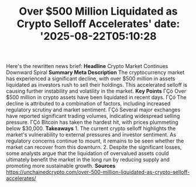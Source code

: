 ﻿---
title: "Over $500 Million Liquidated as Crypto Selloff Accelerates'
date: '2025-08-22T05:10:28"
category: "Markets"
summary: ""
slug: "over 500 million liquidated as crypto selloff accelerates"
source_urls:
  - "https://unchainedcrypto.com/over-500-million-liquidated-as-crypto-selloff-accelerates/"
seo:
  title: "Over $500 Million Liquidated as Crypto Selloff Accelerates | Hash n Hedge'
  description: '"
  keywords: ["news", "markets", "brief"]
---
Here's the rewritten news brief:  **Headline** Crypto Market Continues Downward Spiral  **Summary Meta Description** The cryptocurrency market has experienced a significant decline, with over $500 million in assets liquidated as investors rush to sell their holdings. This accelerated selloff is causing further instability and volatility in the market.  **Key Points**  ΓÇó Over $500 million in crypto assets have been liquidated in recent days. ΓÇó The decline is attributed to a combination of factors, including increased regulatory scrutiny and market sentiment. ΓÇó Several major exchanges have reported significant trading volumes, indicating widespread selling pressure. ΓÇó Bitcoin has taken the hardest hit, with prices plummeting below $30,000.  **Takeaways**  1. The current crypto selloff highlights the market's vulnerability to external pressures and investor sentiment. As regulatory concerns continue to mount, it remains to be seen whether the market can recover from this downturn. 2. Despite the significant losses, some analysts argue that the liquidation of overvalued assets could ultimately benefit the market in the long run by reducing supply and promoting more sustainable growth.  **Sources** https://unchainedcrypto.com/over-500-million-liquidated-as-crypto-selloff-accelerates/ 
